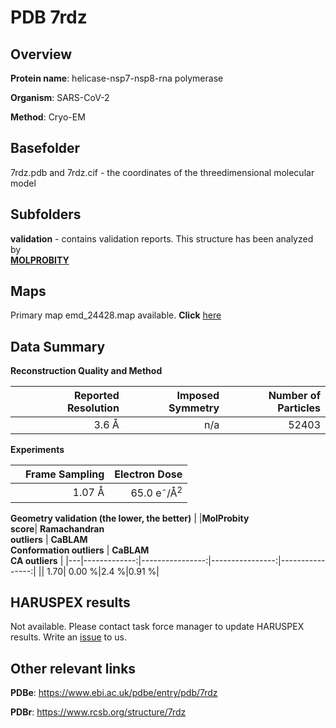 # PDB 7rdz

## Overview

**Protein name**: helicase-nsp7-nsp8-rna polymerase

**Organism**: SARS-CoV-2

**Method**: Cryo-EM



## Basefolder

7rdz.pdb and 7rdz.cif - the coordinates of the threedimensional molecular model

## Subfolders





**validation** - contains validation reports. This structure has been analyzed by <br>  [**MOLPROBITY**](https://github.com/thorn-lab/coronavirus_structural_task_force/tree/master/pdb/helicase-nsp7-nsp8-rna_polymerase/SARS-CoV-2/7rdz/validation/molprobity)    



## Maps

Primary map emd_24428.map available. **Click** [here](http://ftp.wwpdb.org/pub/emdb/structures/EMD-24428/map/) 

## Data Summary
**Reconstruction Quality and Method**

|   | Reported Resolution | Imposed Symmetry | Number of Particles |
|---|-------------:|----------------:|--------------:|
|   |3.6 Å|n/a|52403|

**Experiments**

|   | Frame Sampling | Electron Dose |
|---|-------------:|----------------:|
|   |1.07 Å|65.0 e<sup>-</sup>/Å<sup>2</sup>|

**Geometry validation (the lower, the better)**
|   |**MolProbity<br>score**| **Ramachandran<br>outliers** | **CaBLAM<br>Conformation outliers** | **CaBLAM<br>CA outliers** |
|---|-------------:|----------------:|----------------:|----------------:|
||  1.70|  0.00 %|2.4 %|0.91 %|

## HARUSPEX results

Not available. Please contact task force manager to update HARUSPEX results. Write an [issue](https://github.com/thorn-lab/coronavirus_structural_task_force/issues) to us.

## Other relevant links 
**PDBe**:  https://www.ebi.ac.uk/pdbe/entry/pdb/7rdz
 
**PDBr**: https://www.rcsb.org/structure/7rdz 
